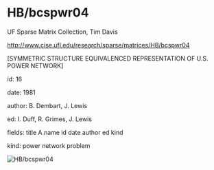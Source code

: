 # HB/bcspwr04

 UF Sparse Matrix Collection, Tim Davis

 http://www.cise.ufl.edu/research/sparse/matrices/HB/bcspwr04

 [SYMMETRIC STRUCTURE EQUIVALENCED REPRESENTATION OF U.S. POWER NETWORK]

 id: 16

 date: 1981

 author: B. Dembart, J. Lewis

 ed: I. Duff, R. Grimes, J. Lewis

 fields: title A name id date author ed kind

 kind: power network problem

![HB/bcspwr04](http://www2.research.att.com/~yifanhu/GALLERY/GRAPHS/GIF_SMALL/HB@bcspwr04.gif)